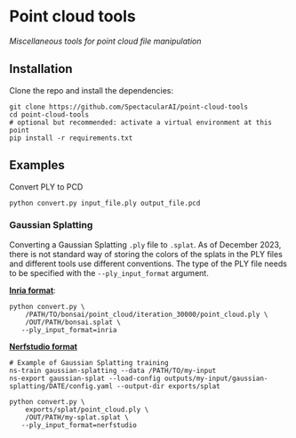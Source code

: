 # Point cloud tools
_Miscellaneous tools for point cloud file manipulation_


## Installation

Clone the repo and install the dependencies:

    git clone https://github.com/SpectacularAI/point-cloud-tools
    cd point-cloud-tools
    # optional but recommended: activate a virtual environment at this point
    pip install -r requirements.txt

## Examples

Convert PLY to PCD

    python convert.py input_file.ply output_file.pcd

### Gaussian Splatting

Converting a Gaussian Splatting `.ply` file to `.splat`. As of December 2023, there is not standard way of storing the
colors of the splats in the PLY files and different tools use different conventions. The type of the PLY file needs
to be specified with the `--ply_input_format` argument.

[**Inria format**](https://github.com/graphdeco-inria/gaussian-splatting#evaluation):

    python convert.py \
        /PATH/TO/bonsai/point_cloud/iteration_30000/point_cloud.ply \
        /OUT/PATH/bonsai.splat \
       --ply_input_format=inria

[**Nerfstudio format**](https://github.com/nerfstudio-project/nerfstudio)

    # Example of Gaussian Splatting training
    ns-train gaussian-splatting --data /PATH/TO/my-input
    ns-export gaussian-splat --load-config outputs/my-input/gaussian-splatting/DATE/config.yaml --output-dir exports/splat

    python convert.py \
        exports/splat/point_cloud.ply \
        /OUT/PATH/my-splat.splat \
       --ply_input_format=nerfstudio
